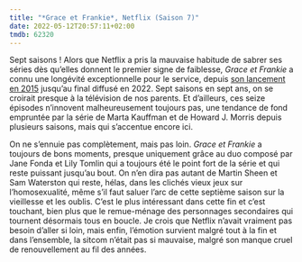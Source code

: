 ```yaml
---
title: "*Grace et Frankie*, Netflix (Saison 7)"
date: 2022-05-12T20:57:11+02:00
tmdb: 62320 
---
```


Sept saisons ! Alors que Netflix a pris la mauvaise habitude de sabrer ses séries dès qu’elles donnent le premier signe de faiblesse, *Grace et Frankie* a connu une longévité exceptionnelle pour le service, depuis [son lancement en 2015](https://voiretmanger.fr/grace-frankie-kauffman-morris-netflix/) jusqu’au final diffusé en 2022. Sept saisons en sept ans, on se croirait presque à la télévision de nos parents. Et d’ailleurs, ces seize épisodes n’innovent malheureusement toujours pas, une tendance de fond empruntée par la série de Marta Kauffman et de Howard J. Morris depuis plusieurs saisons, mais qui s’accentue encore ici.

On ne s’ennuie pas complètement, mais pas loin. *Grace et Frankie* a toujours de bons moments, presque uniquement grâce au duo composé par Jane Fonda et Lily Tomlin qui a toujours été le point fort de la série et qui reste puissant jusqu’au bout. On n’en dira pas autant de Martin Sheen et Sam Waterston qui reste, hélas, dans les clichés vieux jeux sur l’homosexualité, même s’il faut saluer l’arc de cette septième saison sur la vieillesse et les oublis. C’est le plus intéressant dans cette fin et c’est touchant, bien plus que le remue-ménage des personnages secondaires qui tournent désormais tous en boucle. Je crois que Netflix n’avait vraiment pas besoin d’aller si loin, mais enfin, l’émotion survient malgré tout à la fin et dans l’ensemble, la sitcom n’était pas si mauvaise, malgré son manque cruel de renouvellement au fil des années.